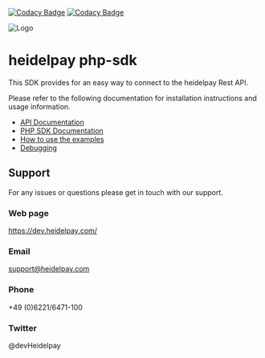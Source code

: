 [![Codacy Badge](https://api.codacy.com/project/badge/Grade/46c7d9e8c2c84355b55f1404ddc3bd06)](https://www.codacy.com/app/development_6/heidelpayPHP?utm_source=github.com&amp;utm_medium=referral&amp;utm_content=heidelpay/heidelpayPHP&amp;utm_campaign=Badge_Grade)
[![Codacy Badge](https://api.codacy.com/project/badge/Coverage/46c7d9e8c2c84355b55f1404ddc3bd06)](https://www.codacy.com/app/heidelpay/heidelpayPHP?utm_source=github.com&utm_medium=referral&utm_content=heidelpay/heidelpayPHP&utm_campaign=Badge_Coverage)

![Logo](https://dev.heidelpay.com/devHeidelpay_400_180.jpg)

# heidelpay php-sdk
This SDK provides for an easy way to connect to the heidelpay Rest API.

Please refer to the following documentation for installation instructions and usage information.

*   [API Documentation](https://docs.heidelpay.com/docs/introduction)
*   [PHP SDK Documentation](https://docs.heidelpay.com/docs/php-sdk)
*   [How to use the examples](https://docs.heidelpay.com/v1.0/docs/php-sdk#section-using-the-example-implementations)
*   [Debugging](https://docs.heidelpay.com/v1.0/docs/php-sdk#section-debugging)

## Support
For any issues or questions please get in touch with our support.

### Web page
https://dev.heidelpay.com/
 
### Email
support@heidelpay.com
 
### Phone
+49 (0)6221/6471-100

### Twitter
@devHeidelpay